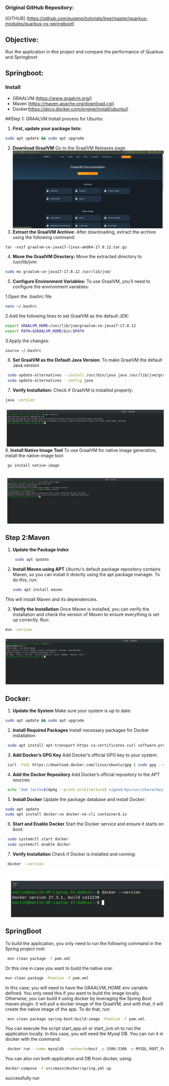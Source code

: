 ### Original GitHub Repository:
[GITHUB] (https://github.com/eugenp/tutorials/tree/master/quarkus-modules/quarkus-vs-springboot)
## Objective:
Run the application in this project and compare the performance of Quarkus and Springboot
## Springboot:
 ### Install 
- GRAALVM (https://www.graalvm.org/)
- Maven (https://maven.apache.org/download.cgi)
- Docker(https://docs.docker.com/engine/install/ubuntu/)

##Step 1: GRAALVM Install process for Ubuntu:

 1. **First, update your package lists:**
 
   ```bash
   sudo apt update && sudo apt upgrade
   ```
 2. **Download GraalVM**
 Go to the GraalVM Releases page.
 ![Output](graalvm.png)
 3. **Extract the GraalVM Archive:**
  After downloading, extract the archive using the following command:
   ```
   tar -xvzf graalvm-ce-java17-linux-amd64-17.0.12.tar.gz
   ```
 4. **Move the GraalVM Directory:**
  Move the extracted directory to /usr/lib/jvm:
   ```bash
   sudo mv graalvm-ce-java17-17.0.12 /usr/lib/jvm/
   ```
 5. **Configure Environment Variables:**
 To use GraalVM, you'll need to configure the environment variables:

  1.Open the .bashrc file
   ```bash
   nano ~/.bashrc
   ```
  2.Add the following lines to set GraalVM as the default JDK:
   ```bash
   export GRAALVM_HOME=/usr/lib/jvm/graalvm-ce-java17-17.0.12
   export PATH=$GRAALVM_HOME/bin:$PATH
   ```
  3.Apply the changes:
   ```
   source ~/.bashrc
   ```

6. **Set GraalVM as the Default Java Version:**
To make GraalVM the default Java version
 ```bash
  sudo update-alternatives --install /usr/bin/java java /usr/lib/jvm/graalvm-ce-java17-17.0.12/bin/java 1
  sudo update-alternatives --config java
 ```
7. **Verify Installation:**
Check if GraalVM is installed properly:
 ```bash
 java -version
 ```
 ![Output](java-v.png)
8. **Install Native Image Tool**
To use GraalVM for native image generation, install the native-image tool:
 ```bash
  gu install native-image
 ```
 ![Output](native-images.png)



## Step 2:Maven

1. **Update the Package Index**
    ```bash
     sudo apt update
    ```
2. **Install Maven using APT**
   Ubuntu's default package repository contains Maven, so you can install it directly using the apt package 
   manager. To do this, run:

    ```bash
    sudo apt install maven
    ```
This will install Maven and its dependencies.

3. **Verify the Installation**
   Once Maven is installed, you can verify the installation and check the version of Maven to ensure everything 
   is set up correctly. Run:

  ```bash
  mvn -version
  ```
![Output](mvn.png)


## Docker:
1. **Update the System**
Make sure your system is up to date:
 ```bash
 sudo apt update && sudo apt upgrade
 ```
2. **Install Required Packages**
Install necessary packages for Docker installation:
 ```bash
  sudo apt install apt-transport-https ca-certificates curl software-properties-common
 ```
3. **Add Docker’s GPG Key**
Add Docker’s official GPG key to your system:
 ```bash
  curl -fsSL https://download.docker.com/linux/ubuntu/gpg | sudo gpg --dearmor -o /usr/share/keyrings/docker-archive-keyring.gpg
 ```
4. **Add the Docker Repository**
Add Docker’s official repository to the APT sources:
 ```bash
  echo "deb [arch=$(dpkg --print-architecture) signed-by=/usr/share/keyrings/docker-archive-keyring.gpg] https://download.docker.com/linux/ubuntu $(lsb_release -cs) stable" | sudo tee /etc/apt/sources.list.d/docker.list > /dev/null
 ```
5. **Install Docker**
Update the package database and install Docker:
 ```bash
 sudo apt update
 sudo apt install docker-ce docker-ce-cli containerd.io
 ```
6. **Start and Enable Docker**
Start the Docker service and ensure it starts on boot:
  ```bash
   sudo systemctl start docker
   sudo systemctl enable docker
  ```
7. **Verify Installation**
Check if Docker is installed and running:
 ```bash
  docker --version
 ```
![Output](docker.png)

## SpringBoot
To build the application, you only need to run the following command in the Spring project root:
```bash
 mvn clean package -f pom.xml
```
Or this one in case you want to build the native one:
```bash
mvn clean package -Pnative -f pom.xml
```
In this case, you will need to have the GRAALVM_HOME env variable defined. You only need this if you want to build the image locally. Otherwise, you can build it using docker by leveraging the Spring Boot maven plugin. It will pull a docker image of the GraalVM, and with that, it will create the native image of the app. To do that, run:

```bash
 mvn clean package spring-boot:build-image -Pnative -f pom.xml
```
You can execute the script start_app.sh or start_jvm.sh to run the application locally. In this case, you will need the Mysql DB. You can run it in docker with the command:
```bash
 docker run --name mysqldb --network=host -p 3306:3306 -e MYSQL_ROOT_PASSWORD=root -e MYSQL_DATABASE=baeldung -d mysql:5.7.38 --character-set-server=utf8mb4 --collation-server=utf8mb4_unicode_ci
```
You can also run both application and DB from docker, using:

```bash
docker-compose -f src/main/docker/spring.yml up
```
successfully run 




